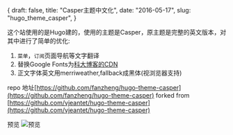 {
draft: false,
title: "Casper主题中文化",
date: "2016-05-17",
slug: "hugo_theme_casper",
}


这个站使用的是Hugo建的，使用的主题是Casper，原主题是完整的英文版本，对其中进行了简单的优化:

1. `菜单`，`订阅`页面导航等文字翻译
2. 替换Google Fonts为[科大博客的CDN](https://servers.ustclug.org/2014/06/blog-googlefonts-speedup/)
3. 正文字体英文用merriweather,fallback成黑体(视浏览器支持)

repo 地址[https://github.com/fanzheng/hugo-theme-casper](https://github.com/fanzheng/hugo-theme-casper)
forked from [https://github.com/vjeantet/hugo-theme-casper](https://github.com/vjeantet/hugo-theme-casper)

预览
![预览](https://dn-zhim.qbox.me/hugo_capser_theme.png)